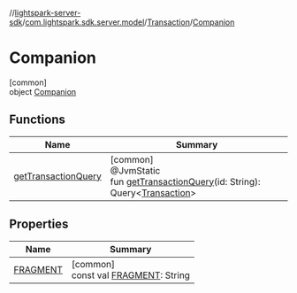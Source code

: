 //[lightspark-server-sdk](../../../../index.md)/[com.lightspark.sdk.server.model](../../index.md)/[Transaction](../index.md)/[Companion](index.md)

# Companion

[common]\
object [Companion](index.md)

## Functions

| Name | Summary |
|---|---|
| [getTransactionQuery](get-transaction-query.md) | [common]<br>@JvmStatic<br>fun [getTransactionQuery](get-transaction-query.md)(id: String): Query&lt;[Transaction](../index.md)&gt; |

## Properties

| Name | Summary |
|---|---|
| [FRAGMENT](-f-r-a-g-m-e-n-t.md) | [common]<br>const val [FRAGMENT](-f-r-a-g-m-e-n-t.md): String |
